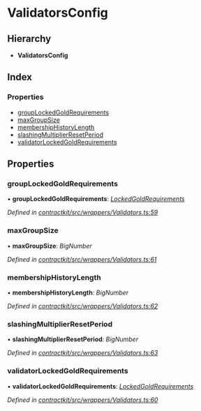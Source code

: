 # ValidatorsConfig

## Hierarchy

* **ValidatorsConfig**

## Index

### Properties

* [groupLockedGoldRequirements](_wrappers_validators_.validatorsconfig.md#grouplockedgoldrequirements)
* [maxGroupSize](_wrappers_validators_.validatorsconfig.md#maxgroupsize)
* [membershipHistoryLength](_wrappers_validators_.validatorsconfig.md#membershiphistorylength)
* [slashingMultiplierResetPeriod](_wrappers_validators_.validatorsconfig.md#slashingmultiplierresetperiod)
* [validatorLockedGoldRequirements](_wrappers_validators_.validatorsconfig.md#validatorlockedgoldrequirements)

## Properties

### groupLockedGoldRequirements

• **groupLockedGoldRequirements**: [_LockedGoldRequirements_](_wrappers_validators_.lockedgoldrequirements.md)

_Defined in_ [_contractkit/src/wrappers/Validators.ts:59_](https://github.com/celo-org/celo-monorepo/blob/master/packages/contractkit/src/wrappers/Validators.ts#L59)

### maxGroupSize

• **maxGroupSize**: _BigNumber_

_Defined in_ [_contractkit/src/wrappers/Validators.ts:61_](https://github.com/celo-org/celo-monorepo/blob/master/packages/contractkit/src/wrappers/Validators.ts#L61)

### membershipHistoryLength

• **membershipHistoryLength**: _BigNumber_

_Defined in_ [_contractkit/src/wrappers/Validators.ts:62_](https://github.com/celo-org/celo-monorepo/blob/master/packages/contractkit/src/wrappers/Validators.ts#L62)

### slashingMultiplierResetPeriod

• **slashingMultiplierResetPeriod**: _BigNumber_

_Defined in_ [_contractkit/src/wrappers/Validators.ts:63_](https://github.com/celo-org/celo-monorepo/blob/master/packages/contractkit/src/wrappers/Validators.ts#L63)

### validatorLockedGoldRequirements

• **validatorLockedGoldRequirements**: [_LockedGoldRequirements_](_wrappers_validators_.lockedgoldrequirements.md)

_Defined in_ [_contractkit/src/wrappers/Validators.ts:60_](https://github.com/celo-org/celo-monorepo/blob/master/packages/contractkit/src/wrappers/Validators.ts#L60)

